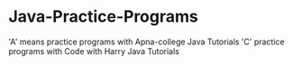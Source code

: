 # Java-Practice-Programs
'A' means practice programs with Apna-college Java Tutorials
'C' practice programs with Code with Harry Java Tutorials
